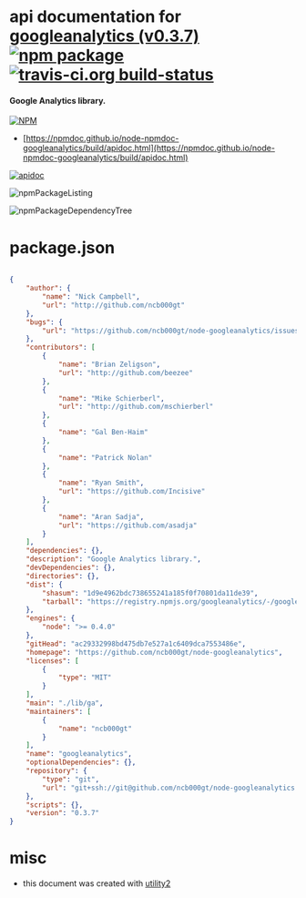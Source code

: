 # api documentation for  [googleanalytics (v0.3.7)](https://github.com/ncb000gt/node-googleanalytics)  [![npm package](https://img.shields.io/npm/v/npmdoc-googleanalytics.svg?style=flat-square)](https://www.npmjs.org/package/npmdoc-googleanalytics) [![travis-ci.org build-status](https://api.travis-ci.org/npmdoc/node-npmdoc-googleanalytics.svg)](https://travis-ci.org/npmdoc/node-npmdoc-googleanalytics)
#### Google Analytics library.

[![NPM](https://nodei.co/npm/googleanalytics.png?downloads=true&downloadRank=true&stars=true)](https://www.npmjs.com/package/googleanalytics)

- [https://npmdoc.github.io/node-npmdoc-googleanalytics/build/apidoc.html](https://npmdoc.github.io/node-npmdoc-googleanalytics/build/apidoc.html)

[![apidoc](https://npmdoc.github.io/node-npmdoc-googleanalytics/build/screenCapture.buildCi.browser.%252Ftmp%252Fbuild%252Fapidoc.html.png)](https://npmdoc.github.io/node-npmdoc-googleanalytics/build/apidoc.html)

![npmPackageListing](https://npmdoc.github.io/node-npmdoc-googleanalytics/build/screenCapture.npmPackageListing.svg)

![npmPackageDependencyTree](https://npmdoc.github.io/node-npmdoc-googleanalytics/build/screenCapture.npmPackageDependencyTree.svg)



# package.json

```json

{
    "author": {
        "name": "Nick Campbell",
        "url": "http://github.com/ncb000gt"
    },
    "bugs": {
        "url": "https://github.com/ncb000gt/node-googleanalytics/issues"
    },
    "contributors": [
        {
            "name": "Brian Zeligson",
            "url": "http://github.com/beezee"
        },
        {
            "name": "Mike Schierberl",
            "url": "http://github.com/mschierberl"
        },
        {
            "name": "Gal Ben-Haim"
        },
        {
            "name": "Patrick Nolan"
        },
        {
            "name": "Ryan Smith",
            "url": "https://github.com/Incisive"
        },
        {
            "name": "Aran Sadja",
            "url": "https://github.com/asadja"
        }
    ],
    "dependencies": {},
    "description": "Google Analytics library.",
    "devDependencies": {},
    "directories": {},
    "dist": {
        "shasum": "1d9e4962bdc738655241a185f0f70801da11de39",
        "tarball": "https://registry.npmjs.org/googleanalytics/-/googleanalytics-0.3.7.tgz"
    },
    "engines": {
        "node": ">= 0.4.0"
    },
    "gitHead": "ac29332998bd475db7e527a1c6409dca7553486e",
    "homepage": "https://github.com/ncb000gt/node-googleanalytics",
    "licenses": [
        {
            "type": "MIT"
        }
    ],
    "main": "./lib/ga",
    "maintainers": [
        {
            "name": "ncb000gt"
        }
    ],
    "name": "googleanalytics",
    "optionalDependencies": {},
    "repository": {
        "type": "git",
        "url": "git+ssh://git@github.com/ncb000gt/node-googleanalytics.git"
    },
    "scripts": {},
    "version": "0.3.7"
}
```



# misc
- this document was created with [utility2](https://github.com/kaizhu256/node-utility2)
